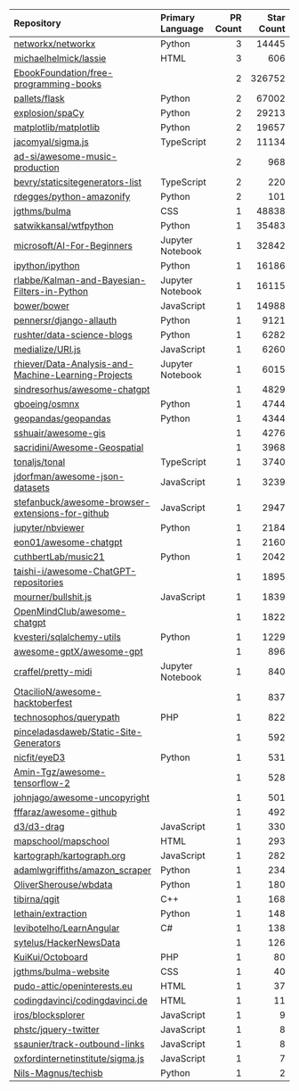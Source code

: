 | Repository | Primary Language | PR Count | Star Count |
| :-- | :-- | --: | --: |
| [networkx/networkx](https://github.com/networkx/networkx) | Python | 3 | 14445 |
| [michaelhelmick/lassie](https://github.com/michaelhelmick/lassie) | HTML | 3 | 606 |
| [EbookFoundation/free-programming-books](https://github.com/EbookFoundation/free-programming-books) |  | 2 | 326752 |
| [pallets/flask](https://github.com/pallets/flask) | Python | 2 | 67002 |
| [explosion/spaCy](https://github.com/explosion/spaCy) | Python | 2 | 29213 |
| [matplotlib/matplotlib](https://github.com/matplotlib/matplotlib) | Python | 2 | 19657 |
| [jacomyal/sigma.js](https://github.com/jacomyal/sigma.js) | TypeScript | 2 | 11134 |
| [ad-si/awesome-music-production](https://github.com/ad-si/awesome-music-production) |  | 2 | 968 |
| [bevry/staticsitegenerators-list](https://github.com/bevry/staticsitegenerators-list) | TypeScript | 2 | 220 |
| [rdegges/python-amazonify](https://github.com/rdegges/python-amazonify) | Python | 2 | 101 |
| [jgthms/bulma](https://github.com/jgthms/bulma) | CSS | 1 | 48838 |
| [satwikkansal/wtfpython](https://github.com/satwikkansal/wtfpython) | Python | 1 | 35483 |
| [microsoft/AI-For-Beginners](https://github.com/microsoft/AI-For-Beginners) | Jupyter Notebook | 1 | 32842 |
| [ipython/ipython](https://github.com/ipython/ipython) | Python | 1 | 16186 |
| [rlabbe/Kalman-and-Bayesian-Filters-in-Python](https://github.com/rlabbe/Kalman-and-Bayesian-Filters-in-Python) | Jupyter Notebook | 1 | 16115 |
| [bower/bower](https://github.com/bower/bower) | JavaScript | 1 | 14988 |
| [pennersr/django-allauth](https://github.com/pennersr/django-allauth) | Python | 1 | 9121 |
| [rushter/data-science-blogs](https://github.com/rushter/data-science-blogs) | Python | 1 | 6282 |
| [medialize/URI.js](https://github.com/medialize/URI.js) | JavaScript | 1 | 6260 |
| [rhiever/Data-Analysis-and-Machine-Learning-Projects](https://github.com/rhiever/Data-Analysis-and-Machine-Learning-Projects) | Jupyter Notebook | 1 | 6015 |
| [sindresorhus/awesome-chatgpt](https://github.com/sindresorhus/awesome-chatgpt) |  | 1 | 4829 |
| [gboeing/osmnx](https://github.com/gboeing/osmnx) | Python | 1 | 4744 |
| [geopandas/geopandas](https://github.com/geopandas/geopandas) | Python | 1 | 4344 |
| [sshuair/awesome-gis](https://github.com/sshuair/awesome-gis) |  | 1 | 4276 |
| [sacridini/Awesome-Geospatial](https://github.com/sacridini/Awesome-Geospatial) |  | 1 | 3968 |
| [tonaljs/tonal](https://github.com/tonaljs/tonal) | TypeScript | 1 | 3740 |
| [jdorfman/awesome-json-datasets](https://github.com/jdorfman/awesome-json-datasets) | JavaScript | 1 | 3239 |
| [stefanbuck/awesome-browser-extensions-for-github](https://github.com/stefanbuck/awesome-browser-extensions-for-github) | JavaScript | 1 | 2947 |
| [jupyter/nbviewer](https://github.com/jupyter/nbviewer) | Python | 1 | 2184 |
| [eon01/awesome-chatgpt](https://github.com/eon01/awesome-chatgpt) |  | 1 | 2160 |
| [cuthbertLab/music21](https://github.com/cuthbertLab/music21) | Python | 1 | 2042 |
| [taishi-i/awesome-ChatGPT-repositories](https://github.com/taishi-i/awesome-ChatGPT-repositories) |  | 1 | 1895 |
| [mourner/bullshit.js](https://github.com/mourner/bullshit.js) | JavaScript | 1 | 1839 |
| [OpenMindClub/awesome-chatgpt](https://github.com/OpenMindClub/awesome-chatgpt) |  | 1 | 1822 |
| [kvesteri/sqlalchemy-utils](https://github.com/kvesteri/sqlalchemy-utils) | Python | 1 | 1229 |
| [awesome-gptX/awesome-gpt](https://github.com/awesome-gptX/awesome-gpt) |  | 1 | 896 |
| [craffel/pretty-midi](https://github.com/craffel/pretty-midi) | Jupyter Notebook | 1 | 840 |
| [OtacilioN/awesome-hacktoberfest](https://github.com/OtacilioN/awesome-hacktoberfest) |  | 1 | 837 |
| [technosophos/querypath](https://github.com/technosophos/querypath) | PHP | 1 | 822 |
| [pinceladasdaweb/Static-Site-Generators](https://github.com/pinceladasdaweb/Static-Site-Generators) |  | 1 | 592 |
| [nicfit/eyeD3](https://github.com/nicfit/eyeD3) | Python | 1 | 531 |
| [Amin-Tgz/awesome-tensorflow-2](https://github.com/Amin-Tgz/awesome-tensorflow-2) |  | 1 | 528 |
| [johnjago/awesome-uncopyright](https://github.com/johnjago/awesome-uncopyright) |  | 1 | 501 |
| [fffaraz/awesome-github](https://github.com/fffaraz/awesome-github) |  | 1 | 492 |
| [d3/d3-drag](https://github.com/d3/d3-drag) | JavaScript | 1 | 330 |
| [mapschool/mapschool](https://github.com/mapschool/mapschool) | HTML | 1 | 293 |
| [kartograph/kartograph.org](https://github.com/kartograph/kartograph.org) | JavaScript | 1 | 282 |
| [adamlwgriffiths/amazon_scraper](https://github.com/adamlwgriffiths/amazon_scraper) | Python | 1 | 234 |
| [OliverSherouse/wbdata](https://github.com/OliverSherouse/wbdata) | Python | 1 | 180 |
| [tibirna/qgit](https://github.com/tibirna/qgit) | C++ | 1 | 168 |
| [lethain/extraction](https://github.com/lethain/extraction) | Python | 1 | 148 |
| [levibotelho/LearnAngular](https://github.com/levibotelho/LearnAngular) | C# | 1 | 138 |
| [sytelus/HackerNewsData](https://github.com/sytelus/HackerNewsData) |  | 1 | 126 |
| [KuiKui/Octoboard](https://github.com/KuiKui/Octoboard) | PHP | 1 | 80 |
| [jgthms/bulma-website](https://github.com/jgthms/bulma-website) | CSS | 1 | 40 |
| [pudo-attic/openinterests.eu](https://github.com/pudo-attic/openinterests.eu) | HTML | 1 | 37 |
| [codingdavinci/codingdavinci.de](https://github.com/codingdavinci/codingdavinci.de) | HTML | 1 | 11 |
| [iros/blocksplorer](https://github.com/iros/blocksplorer) | JavaScript | 1 | 9 |
| [phstc/jquery-twitter](https://github.com/phstc/jquery-twitter) | JavaScript | 1 | 8 |
| [ssaunier/track-outbound-links](https://github.com/ssaunier/track-outbound-links) | JavaScript | 1 | 8 |
| [oxfordinternetinstitute/sigma.js](https://github.com/oxfordinternetinstitute/sigma.js) | JavaScript | 1 | 7 |
| [Nils-Magnus/techisb](https://github.com/Nils-Magnus/techisb) | Python | 1 | 2 |
